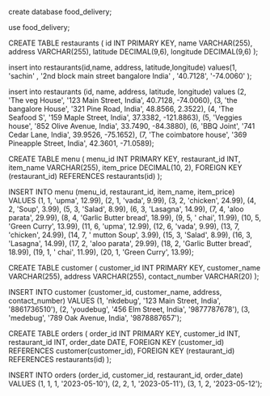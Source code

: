 create database food_delivery;

use food_delivery;

CREATE TABLE restaurants (
  id INT PRIMARY KEY,
  name VARCHAR(255),
  address VARCHAR(255),
  latitude DECIMAL(9,6),
  longitude DECIMAL(9,6)
);


insert into restaurants(id,name, address, latitude,longitude) 
values(1, 'sachin' , '2nd block main street bangalore India' , '40.7128',
 '-74.0060' );
 
 insert into restaurants (id, name, address, latitude, longitude)
values
  (2, 'The veg House', '123 Main Street, India', 40.7128, -74.0060),
  (3, 'the bangalore House', '321 Pine Road, India', 48.8566, 2.3522),
  (4, 'The Seafood S', '159 Maple Street, India', 37.3382, -121.8863),
  (5, 'Veggies house', '852 Olive Avenue, India', 33.7490, -84.3880),
  (6, 'BBQ Joint', '741 Cedar Lane, India', 39.9526, -75.1652),
  (7, 'The coimbatore house', '369 Pineapple Street, India', 42.3601, -71.0589);


CREATE TABLE menu (
  menu_id INT PRIMARY KEY,
  restaurant_id INT,
  item_name VARCHAR(255),
  item_price DECIMAL(10, 2),
  FOREIGN KEY (restaurant_id) REFERENCES restaurants(id)
);


INSERT INTO menu (menu_id, restaurant_id, item_name, item_price)
VALUES
  (1, 1, 'upma', 12.99),
  (2, 1, 'vada', 9.99),
  (3, 2, 'chicken', 24.99),
  (4, 2, 'Soup', 3.99),
  (5, 3, 'Salad', 8.99),
  (6, 3, 'Lasagna', 14.99),
  (7, 4, 'aloo parata', 29.99),
  (8, 4, 'Garlic Butter bread', 18.99),
  (9, 5, ' chai', 11.99),
  (10, 5, 'Green Curry', 13.99),
  (11, 6, 'upma', 12.99),
  (12, 6, 'vada', 9.99),
  (13, 7, 'chicken', 24.99),
  (14, 7, ' mutton Soup', 3.99),
  (15, 3, 'Salad', 8.99),
  (16, 3, 'Lasagna', 14.99),
  (17, 2, 'aloo parata', 29.99),
  (18, 2, 'Garlic Butter bread', 18.99),
  (19, 1, ' chai', 11.99),
  (20, 1, 'Green Curry', 13.99);
  
  
  CREATE TABLE customer (
  customer_id INT PRIMARY KEY,
  customer_name VARCHAR(255),
  address VARCHAR(255),
  contact_number VARCHAR(20)
);


INSERT INTO customer (customer_id, customer_name, address, contact_number)
VALUES 
  (1, 'nkdebug', '123 Main Street, India', '8861736510'),
  (2, 'youdebug', '456 Elm Street, India', '9877787678'),
  (3, 'medebug', '789 Oak Avenue,  India', '9878887657');
  
  


CREATE TABLE orders (
  order_id INT PRIMARY KEY,
  customer_id INT,
  restaurant_id INT,
  order_date DATE,
  FOREIGN KEY (customer_id) REFERENCES customer(customer_id),
  FOREIGN KEY (restaurant_id) REFERENCES restaurants(id)
);


INSERT INTO orders (order_id, customer_id, restaurant_id, order_date)
VALUES
  (1, 1, 1, '2023-05-10'),
  (2, 2, 1, '2023-05-11'),
  (3, 1, 2, '2023-05-12');
  
  
  



